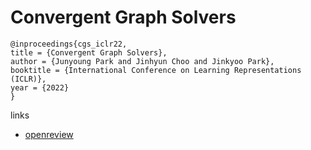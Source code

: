 # Convergent Graph Solvers

```
@inproceedings{cgs_iclr22,
title = {Convergent Graph Solvers},
author = {Junyoung Park and Jinhyun Choo and Jinkyoo Park},
booktitle = {International Conference on Learning Representations (ICLR)},
year = {2022}
}
```

links
- [openreview](https://openreview.net/forum?id=ItkxLQU01lD)
